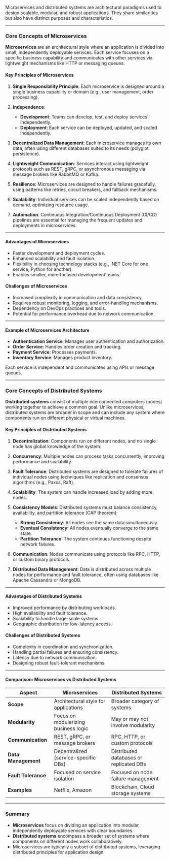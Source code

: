Microservices and distributed systems are architectural paradigms used to design scalable, modular, and robust applications. They share similarities but also have distinct purposes and characteristics.

---

### **Core Concepts of Microservices**

**Microservices** are an architectural style where an application is divided into small, independently deployable services. Each service focuses on a specific business capability and communicates with other services via lightweight mechanisms like HTTP or messaging queues.

#### **Key Principles of Microservices**

1. **Single Responsibility Principle**:
   Each microservice is designed around a single business capability or domain (e.g., user management, order processing).

2. **Independence**:

   - **Development**: Teams can develop, test, and deploy services independently.
   - **Deployment**: Each service can be deployed, updated, and scaled independently.

3. **Decentralized Data Management**:
   Each microservice manages its own data, often using different databases suited to its needs (polyglot persistence).

4. **Lightweight Communication**:
   Services interact using lightweight protocols such as REST, gRPC, or asynchronous messaging via message brokers like RabbitMQ or Kafka.

5. **Resilience**:
   Microservices are designed to handle failures gracefully, using patterns like retries, circuit breakers, and fallback mechanisms.

6. **Scalability**:
   Individual services can be scaled independently based on demand, optimizing resource usage.

7. **Automation**:
   Continuous Integration/Continuous Deployment (CI/CD) pipelines are essential for managing the frequent updates and deployments in microservices.

---

#### **Advantages of Microservices**

- Faster development and deployment cycles.
- Enhanced scalability and fault isolation.
- Flexibility in choosing technology stacks (e.g., .NET Core for one service, Python for another).
- Enables smaller, more focused development teams.

#### **Challenges of Microservices**

- Increased complexity in communication and data consistency.
- Requires robust monitoring, logging, and error-handling mechanisms.
- Dependency on DevOps practices and tools.
- Potential for performance overhead due to network communication.

---

#### **Example of Microservices Architecture**

- **Authentication Service**: Manages user authentication and authorization.
- **Order Service**: Handles order creation and tracking.
- **Payment Service**: Processes payments.
- **Inventory Service**: Manages product inventory.

Each service is independent and communicates using APIs or message queues.

---

### **Core Concepts of Distributed Systems**

**Distributed systems** consist of multiple interconnected computers (nodes) working together to achieve a common goal. Unlike microservices, distributed systems are broader in scope and can include any system where components run on different physical or virtual machines.

#### **Key Principles of Distributed Systems**

1. **Decentralization**:
   Components run on different nodes, and no single node has global knowledge of the system.

2. **Concurrency**:
   Multiple nodes can process tasks concurrently, improving performance and scalability.

3. **Fault Tolerance**:
   Distributed systems are designed to tolerate failures of individual nodes using techniques like replication and consensus algorithms (e.g., Paxos, Raft).

4. **Scalability**:
   The system can handle increased load by adding more nodes.

5. **Consistency Models**:
   Distributed systems must balance consistency, availability, and partition tolerance (CAP theorem):

   - **Strong Consistency**: All nodes see the same data simultaneously.
   - **Eventual Consistency**: All nodes eventually converge to the same state.
   - **Partition Tolerance**: The system continues functioning despite network failures.

6. **Communication**:
   Nodes communicate using protocols like RPC, HTTP, or custom binary protocols.

7. **Distributed Data Management**:
   Data is distributed across multiple nodes for performance and fault tolerance, often using databases like Apache Cassandra or MongoDB.

---

#### **Advantages of Distributed Systems**

- Improved performance by distributing workloads.
- High availability and fault tolerance.
- Scalability to handle large-scale systems.
- Geographic distribution for low-latency access.

#### **Challenges of Distributed Systems**

- Complexity in coordination and synchronization.
- Handling partial failures and ensuring consistency.
- Latency due to network communication.
- Designing robust fault-tolerant mechanisms.

---

#### **Comparison: Microservices vs Distributed Systems**

| Aspect              | Microservices                        | Distributed Systems                     |
| ------------------- | ------------------------------------ | --------------------------------------- |
| **Scope**           | Architectural style for applications | Broader category of systems             |
| **Modularity**      | Focus on modularizing business logic | May or may not involve modularity       |
| **Communication**   | REST, gRPC, or message brokers       | RPC, HTTP, or custom protocols          |
| **Data Management** | Decentralized (service-specific DBs) | Distributed databases or replicated DBs |
| **Fault Tolerance** | Focused on service isolation         | Focused on node failure management      |
| **Examples**        | Netflix, Amazon                      | Blockchain, Cloud storage systems       |

---

### **Summary**

- **Microservices** focus on dividing an application into modular, independently deployable services with clear boundaries.
- **Distributed systems** encompass a broader set of systems where components on different nodes work collaboratively.
- Microservices are typically a subset of distributed systems, leveraging distributed principles for application design.
